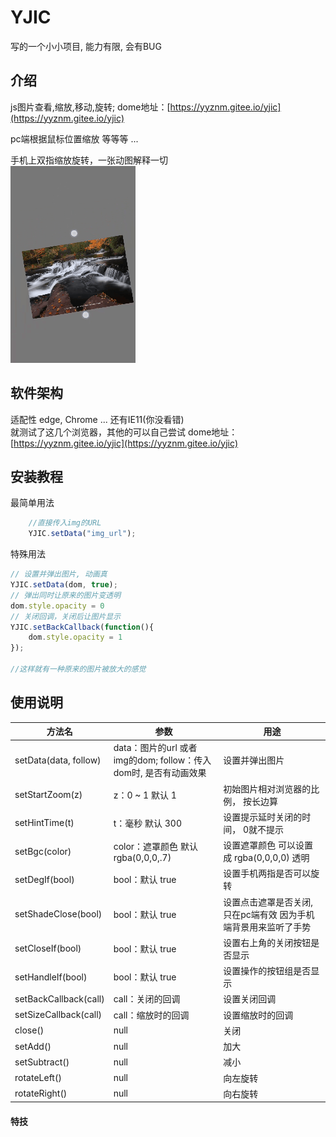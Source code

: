 # YJIC
写的一个小小项目, 能力有限, 会有BUG 
## 介绍
js图片查看,缩放,移动,旋转; 
dome地址：[https://yyznm.gitee.io/yjic](https://yyznm.gitee.io/yjic)

pc端根据鼠标位置缩放 等等等 ...
  
手机上双指缩放旋转，一张动图解释一切  
![img](doc/one.gif)
  
## 软件架构
适配性 edge, Chrome ... 还有IE11(你没看错)  
就测试了这几个浏览器，其他的可以自己尝试
dome地址：[https://yyznm.gitee.io/yjic](https://yyznm.gitee.io/yjic)  

## 安装教程

最简单用法
```js
    //直接传入img的URL
    YJIC.setData("img_url");
```

特殊用法

```js
// 设置并弹出图片, 动画真
YJIC.setData(dom, true);
// 弹出同时让原来的图片变透明
dom.style.opacity = 0
// 关闭回调，关闭后让图片显示
YJIC.setBackCallback(function(){
    dom.style.opacity = 1
});

//这样就有一种原来的图片被放大的感觉
```

## 使用说明

方法名 | 参数 | 用途
---|---|---
setData(data, follow) | data：图片的url 或者 img的dom;   follow：传入dom时, 是否有动画效果 | 设置并弹出图片
setStartZoom(z) | z：0 ~ 1 默认 1 | 初始图片相对浏览器的比例， 按长边算
setHintTime(t) | t：毫秒 默认 300 | 设置提示延时关闭的时间， 0就不提示
setBgc(color) | color：遮罩颜色 默认 rgba(0,0,0,.7) | 设置遮罩颜色 可以设置成 rgba(0,0,0,0) 透明
setDegIf(bool) | bool：默认 true | 设置手机两指是否可以旋转
setShadeClose(bool) | bool：默认 true |  设置点击遮罩是否关闭, 只在pc端有效 因为手机端背景用来监听了手势
setCloseIf(bool) | bool：默认 true | 设置右上角的关闭按钮是否显示
setHandleIf(bool) | bool：默认 true | 设置操作的按钮组是否显示
setBackCallback(call) | call：关闭的回调 | 设置关闭回调
setSizeCallback(call) | call：缩放时的回调  | 设置缩放时的回调
close() | null | 关闭
setAdd() | null | 加大
setSubtract() | null | 减小
rotateLeft() | null | 向左旋转
rotateRight() | null | 向右旋转


#### 特技

